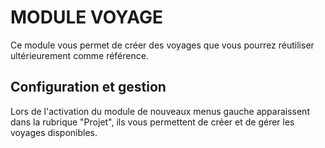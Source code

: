 
# MODULE VOYAGE

Ce module vous permet de créer des voyages que vous pourrez réutiliser ultérieurement comme référence.

## Configuration et gestion

Lors de l'activation du module de nouveaux menus gauche apparaissent dans la rubrique "Projet",
ils vous permettent de créer et de gérer les voyages disponibles.

